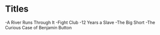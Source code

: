 # Titles

-A River Runs Through It
-Fight Club
-12 Years a Slave
-The Big Short
-The Curious Case of Benjamin Button
